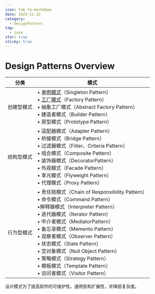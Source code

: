 ```yaml
---
icon: fab fa-markdown
date: 2023-11-22
category:
  - DesignPattern
tag:
  - java
star: true
sticky: true
---
```


# Design Patterns Overview

| 分类 | 模式 |
| --- | --- |
| 创建型模式 | • [单例模式](https://section9-lab.github.io/blogs/design/DesignPatternsSingleton.html)（Singleton Pattern）<br>• [工厂模式](https://section9-lab.github.io/blogs/design/DesignPatternsFactory.html)（Factory Pattern）<br>• 抽象工厂模式（Abstract Factory Pattern）<br>• 建造者模式（Builder Pattern）<br>• 原型模式（Prototype Pattern） |
| 结构型模式 | • 适配器模式（Adapter Pattern）<br>• 桥接模式（Bridge Pattern）<br>• 过滤器模式（Filter、Criteria Pattern）<br>• 组合模式（Composite Pattern）<br>• 装饰器模式（DecoratorPattern）<br>• 外观模式（Facade Pattern）<br>• 享元模式（Flyweight Pattern）<br>• 代理模式（Proxy Pattern） |
| 行为型模式 | • 责任链模式（Chain of Responsibility Pattern）<br>• 命令模式（Command Pattern）<br>•解释器模式（Interpreter Pattern）<br>• 迭代器模式（Iterator Pattern）<br>• 中介者模式（MediatorPattern）<br>• 备忘录模式（Memento Pattern）<br>• 观察者模式（Observer Pattern）<br>• 状态模式（State Pattern）<br>• 空对象模式（Null Object Pattern）<br>• 策略模式（Strategy Pattern）<br>• 模板模式（Template Pattern）<br>• 访问者模式（Visitor Pattern） |

设计模式为了提高软件的可维护性，通用型和扩展性，并降低复杂度。